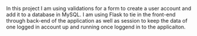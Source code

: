 In this project I am using validations for a form to create a user account and add it to a database in MySQL. I am using Flask to tie in the front-end through back-end of the application as well as session to keep the data of one logged in account up and running once loggend in to the applicaiton.